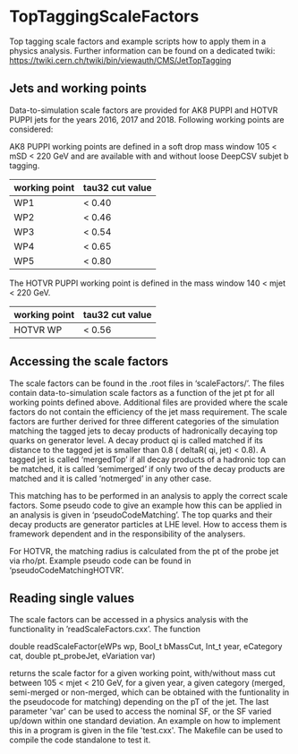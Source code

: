 # TopTaggingScaleFactors

Top tagging scale factors and example scripts how to apply them in a physics analysis.
Further information can be found on a dedicated twiki:
https://twiki.cern.ch/twiki/bin/viewauth/CMS/JetTopTagging

## Jets and working points
Data-to-simulation scale factors are provided for AK8 PUPPI and HOTVR PUPPI jets for the years 2016, 2017 and 2018. Following working points are considered:

AK8 PUPPI working points are defined in a soft drop mass window 105 < mSD < 220 GeV and are available with and without loose DeepCSV subjet b tagging.

| working point | tau32 cut value |
| ------------- | --------------- |
| WP1           | < 0.40          |
| WP2           | < 0.46          |
| WP3           | < 0.54          |
| WP4           | < 0.65          |
| WP5           | < 0.80          |

The HOTVR PUPPI working point is defined in the mass window 140 < mjet < 220 GeV.

| working point | tau32 cut value |
| ------------- | --------------- |
| HOTVR WP      | < 0.56          |



## Accessing the scale factors
The scale factors can be found in the .root files in ‘scaleFactors/’. The files contain data-to-simulation scale factors as a function of the jet pt for all working points defined above. Additional files are provided where the scale factors do not contain the efficiency of the jet mass requirement.
The scale factors are further derived for three different categories of the simulation matching the tagged jets to decay products of hadronically decaying top quarks on generator level. A decay product qi is called matched if its distance to the tagged jet is smaller than 0.8 ( deltaR( qi, jet) \< 0.8). A tagged jet is called ‘mergedTop’ if all decay products of a hadronic top can be matched, it is called ‘semimerged’ if only two of the decay products are matched and it is called ‘notmerged’ in any other case.

This matching has to be performed in an analysis to apply the correct scale factors. Some pseudo code to give an example how this can be applied in an analysis is given in ‘pseudoCodeMatching’. The top quarks and their decay products are generator particles at LHE level. How to access them is framework dependent and in the responsibility of the analysers.

For HOTVR, the matching radius is calculated from the pt of the probe jet via rho/pt. Example pseudo code can be found in ‘pseudoCodeMatchingHOTVR’.




## Reading single values
The scale factors can be accessed in a physics analysis with the functionality in ’readScaleFactors.cxx’. The function

double readScaleFactor(eWPs wp, Bool_t bMassCut, Int_t year, eCategory cat, double pt_probeJet, eVariation var)

returns the scale factor for a given working point, with/without mass cut between 105 < mjet < 210 GeV, for a given year, a given category (merged, semi-merged or non-merged, which can be obtained with the funtionality in the pseudocode for matching) depending on the pT of the jet. The last parameter 'var' can be used to access the nominal SF, or the SF varied up/down within one standard deviation.
An example on how to implement this in a program is given in the file 'test.cxx'. The Makefile can be used to compile the code standalone to test it.
